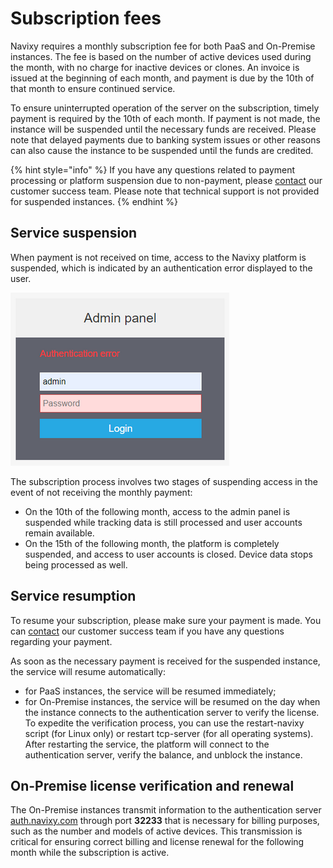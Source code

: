 # Subscription fees

Navixy requires a monthly subscription fee for both PaaS and On-Premise instances. The fee is based on the number of active devices used during the month, with no charge for inactive devices or clones. An invoice is issued at the beginning of each month, and payment is due by the 10th of that month to ensure continued service.

To ensure uninterrupted operation of the server on the subscription, timely payment is required by the 10th of each month. If payment is not made, the instance will be suspended until the necessary funds are received. Please note that delayed payments due to banking system issues or other reasons can also cause the instance to be suspended until the funds are credited.

{% hint style="info" %}
If you have any questions related to payment processing or platform suspension due to non-payment, please [contact](https://navixy.com/contact/) our customer success team. Please note that technical support is not provided for suspended instances.
{% endhint %}

## Service suspension

When payment is not received on time, access to the Navixy platform is suspended, which is indicated by an authentication error displayed to the user.

![](../on-premise/qa/attachments/image-20230810-140723.png)

The subscription process involves two stages of suspending access in the event of not receiving the monthly payment:

* On the 10th of the following month, access to the admin panel is suspended while tracking data is still processed and user accounts remain available.
* On the 15th of the following month, the platform is completely suspended, and access to user accounts is closed. Device data stops being processed as well.

## Service resumption

To resume your subscription, please make sure your payment is made. You can [contact](https://navixy.com/contact/) our customer success team if you have any questions regarding your payment.

As soon as the necessary payment is received for the suspended instance, the service will resume automatically:

* for PaaS instances, the service will be resumed immediately;
* for On-Premise instances, the service will be resumed on the day when the instance connects to the authentication server to verify the license. To expedite the verification process, you can use the restart-navixy script (for Linux only) or restart tcp-server (for all operating systems). After restarting the service, the platform will connect to the authentication server, verify the balance, and unblock the instance.

## On-Premise license verification and renewal

The On-Premise instances transmit information to the authentication server [auth.navixy.com](http://auth.navixy.com) through port **32233** that is necessary for billing purposes, such as the number and models of active devices. This transmission is critical for ensuring correct billing and license renewal for the following month while the subscription is active.

